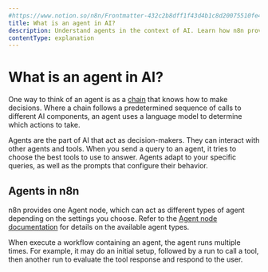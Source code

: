 ```yaml
---
#https://www.notion.so/n8n/Frontmatter-432c2b8dff1f43d4b1c8d20075510fe4
title: What is an agent in AI?
description: Understand agents in the context of AI. Learn how n8n provides agents.
contentType: explanation
---
```


# What is an agent in AI?

One way to think of an agent is as a [chain](/advanced-ai/examples/understand-chains/) that knows how to make decisions. Where a chain follows a predetermined sequence of calls to different AI components, an agent uses a language model to determine which actions to take.

Agents are the part of AI that act as decision-makers. They can interact with other agents and tools. When you send a query to an agent, it tries to choose the best tools to use to answer. Agents adapt to your specific queries, as well as the prompts that configure their behavior.

## Agents in n8n

n8n provides one Agent node, which can act as different types of agent depending on the settings you choose. Refer to the [Agent node documentation](/integrations/builtin/cluster-nodes/root-nodes/n8n-nodes-langchain.agent/) for details on the available agent types.

When execute a workflow containing an agent, the agent runs multiple times. For example, it may do an initial setup, followed by a run to call a tool, then another run to evaluate the tool response and respond to the user.
